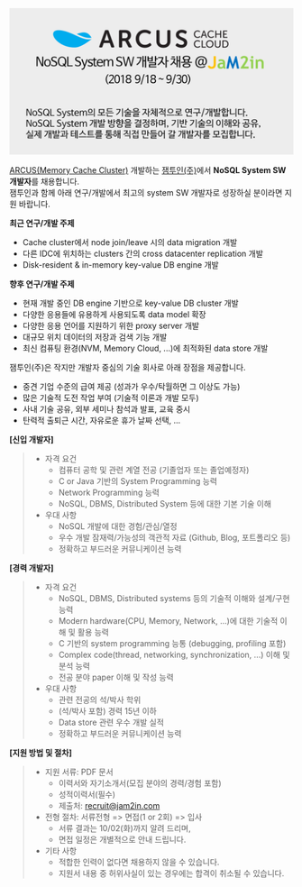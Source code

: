 <!-- ## 잼투인(주) NoSQL System SW 개발자 채용 (2018 9/18 ~ 9/30) -->

![](https://github.com/jam2in/recruit/blob/master/images/dev_nosql_2018_second_half_v2.png)

[ARCUS(Memory Cache Cluster)](http://naver.github.io/arcus/) 개발하는
[잼투인(주)](http://www.jam2in.com/)에서 **NoSQL System SW 개발자**를 채용합니다. <br /> 
잼투인과 함께 아래 연구/개발에서 최고의 system SW 개발자로 성장하실 분이라면 지원 바랍니다. <br />

**최근 연구/개발 주제**
- Cache cluster에서 node join/leave 시의 data migration 개발
- 다른 IDC에 위치하는 clusters 간의 cross datacenter replication 개발
- Disk-resident & in-memory key-value DB engine 개발

**향후 연구/개발 주제**
- 현재 개발 중인 DB engine 기반으로 key-value DB cluster 개발
- 다양한 응용들에 유용하게 사용되도록 data model 확장
- 다양한 응용 언어를 지원하기 위한 proxy server 개발
- 대규모 위치 데이터의 저장과 검색 기능 개발
- 최신 컴퓨팅 환경(NVM, Memory Cloud, ...)에 최적화된 data store 개발

잼투인(주)은 작지만 개발자 중심의 기술 회사로 아래 장점을 제공합니다.
- 중견 기업 수준의 급여 제공 (성과가 우수/탁월하면 그 이상도 가능)
- 많은 기술적 도전 작업 부여 (기술적 이론과 개발 모두)
- 사내 기술 공유, 외부 세미나 참석과 발표, 교육 중시
- 탄력적 출퇴근 시간, 자유로운 휴가 날짜 선택, ...


**[신입 개발자]**

> - 자격 요건
>    - 컴퓨터 공학 및 관련 계열 전공 (기졸업자 또는 졸업예정자)
>    - C or Java 기반의 System Programming 능력 
>    - Network Programming 능력
>    - NoSQL, DBMS, Distributed System 등에 대한 기본 기술 이해
> - 우대 사항
>    - NoSQL 개발에 대한 경험/관심/열정
>    - 우수 개발 잠재력/가능성의 객관적 자료 (Github, Blog, 포트폴리오 등)
>    - 정확하고 부드러운 커뮤니케이션 능력 


**[경력 개발자]**

> - 자격 요건
>    - NoSQL, DBMS, Distributed systems 등의 기술적 이해와 설계/구현 능력
>    - Modern hardware(CPU, Memory, Network, ...)에 대한 기술적 이해 및 활용 능력 
>    - C 기반의 system programming 능통 (debugging, profiling 포함)
>    - Complex code(thread, networking, synchronization, ...) 이해 및 분석 능력
>    - 전공 분야 paper 이해 및 작성 능력
> - 우대 사항 
>    - 관련 전공의 석/박사 학위
>    - (석/박사 포함) 경력 15년 이하
>    - Data store 관련 우수 개발 실적
>    - 정확하고 부드러운 커뮤니케이션 능력

**[지원 방법 및 절차]**

> - 지원 서류: PDF 문서
>    - 이력서와 자기소개서(모집 분야의 경력/경험 포함)
>    - 성적이력서(필수)
>    - 제출처: <recruit@jam2in.com>
> - 전형 절차: 서류전형 => 면접(1 or 2회) => 입사
>    - 서류 결과는 10/02(화)까지 알려 드리며,
>    - 면접 일정은 개별적으로 안내 드립니다.
> - 기타 사항
>    - 적합한 인력이 없다면 채용하지 않을 수 있습니다.
>    - 지원서 내용 중 허위사실이 있는 경우에는 합격이 취소될 수 있습니다.
